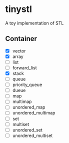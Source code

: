 tinystl
=======
A toy implementation of STL

## Container
- [x] vector
- [x] array
- [ ] list
- [ ] forward_list
- [x] stack
- [ ] queue
- [ ] priority_queue
- [ ] dueue
- [ ] map
- [ ] multimap
- [ ] unordered_map
- [ ] unordered_multimap
- [ ] set
- [ ] multiset
- [ ] unordered_set
- [ ] unordered_multiset
